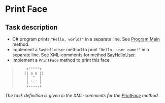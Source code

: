 # Print Face

## Task description

- C# program prints `"Hello, world!"` in a separate line. See [Program.Main](PrintFace/Program.cs#L10) method.     
- Implement a `SayHelloUser` method to print `"Hello, user name!"` in a separate line. See XML-comments for method [SayHelloUser](/PrintFace/Program.cs#L20).  
- Implement a `PrintFace` method to print this face.   
>         +"""""+ 
>        (| o o |)                                             
>         |  ^  |                                                 
>         | '-' |   
>         +-----+
*The task definition is given in the XML-comments for the [PrintFace](/PrintFace/Program.cs#L33) method.*